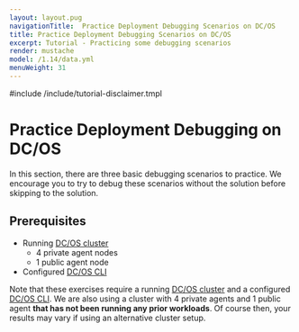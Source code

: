 ```yaml
---
layout: layout.pug
navigationTitle:  Practice Deployment Debugging Scenarios on DC/OS
title: Practice Deployment Debugging Scenarios on DC/OS
excerpt: Tutorial - Practicing some debugging scenarios
render: mustache
model: /1.14/data.yml
menuWeight: 31
---
```

#include /include/tutorial-disclaimer.tmpl

<!-- IV. Hands On Examples Section -->

<a name=hands-on></a>

# Practice Deployment Debugging on DC/OS

In this section, there are three basic debugging scenarios to practice. We encourage you to try to debug these scenarios without the solution before skipping to the solution.

## Prerequisites

- Running [DC/OS cluster](/mesosphere/dcos/1.14/installing/)
    - 4 private agent nodes
    - 1 public agent node
- Configured [DC/OS CLI](/mesosphere/dcos/1.14/cli/install/)

Note that these exercises require a running [DC/OS cluster](/mesosphere/dcos/1.14/installing/) and a configured [DC/OS CLI](/mesosphere/dcos/1.14/cli/install/). We are also using a cluster with 4 private agents and 1 public agent **that has not been running any prior workloads**. Of course then, your results may vary if using an alternative cluster setup.

